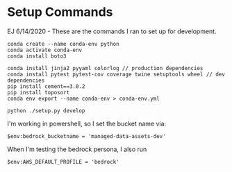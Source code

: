 # Setup Commands

EJ 6/14/2020 - These are the commands I ran to set up for development.

```
conda create --name conda-env python
conda activate conda-env
conda install boto3

conda install jinja2 pyyaml colorlog // production dependencies
conda install pytest pytest-cov coverage twine setuptools wheel // dev dependencies
pip install cement==3.0.2
pip install toposort
conda env export --name conda-env > conda-env.yml

python ./setup.py develop  

```
I'm working in powershell, so I set the bucket name via:

```
$env:bedrock_bucketname = 'managed-data-assets-dev'

```
When I'm testing the bedrock persona, I also run
```
$env:AWS_DEFAULT_PROFILE = 'bedrock'
```

